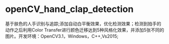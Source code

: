 # openCV_hand_clap_detection
基于肤色的人手识别与追踪;添加自动白平衡效果，优化检测效果；检测到拍手的动作之后利用Color Transfer进行颜色迁移达到5种风格化效果，并添加5张不同的图片。开发环境：OpenCV3.1，Windows，C++,Vs2015;
